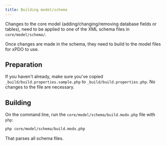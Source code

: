 ```yaml
---
title: Building model/schema
---
```


Changes to the core model (adding/changing/removing database fields or tables), need to be applied to one of the XML schema files in `core/model/schema/`. 

Once changes are made in the schema, they need to build to the model files for xPDO to use.

## Preparation

If you haven't already, make sure you've copied `_build/build.properties.sample.php` to `_build/build.properties.php`. No changes to the file are necessary.

## Building

On the command line, run the `core/model/schema/build.modx.php` file with `php`:

``` bash
php core/model/schema/build.modx.php
```

That parses all schema files. 
